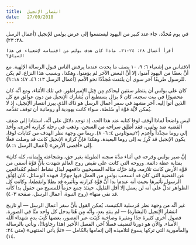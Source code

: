 ```yaml
---
title:  انتصار الإنجيل
date:   27/09/2018
---
```


في يوم مُحدَّد، جاء عدد كبير من اليهود ليستمعوا إلى عرض بولس للإنجيل (أعمال الرسل ٢٨: ٢٣).

`أقرأ أعمال ٢٨: ٢٤-٣١. ماذا كان هدف بولس من اقتباسه لإشعياء في هذا السياق؟`

الاقتباس من إشعياء ٦: ٩، ١٠ يصف ما يحدث عندما يرفض الناس قبول الرسالة الإلهية. مع أنَّ بعضًا من اليهود آمنوا، إلا أنَّ البعض الآخر لم يؤمنوا، وهكذا، وبسبب هذا النزاع، لم يكن للرسول طريقًا آخر سوى أن يلتفت مُجدَّدًا نحو الأمم (أعمال الرسل ١٣: ٤٦، ٤٧؛ ١٨: ٦).

كان على بولس أن ينتظر سنتين ليحاكم مِن قِبَل الإمبراطور. في تلك الأثناء، ومع أنَّه كان محصورًا في بيت سجنه، كان لا يزال يستطيع أن يُشارك الإنجيل من دون عوائق مع كل الذين أتوا إليه. آخر مشهد في سفر أعمال الرسل هو ذاك الذي يبرز انتصار الإنجيل، إذ لا يُمكن لأيَّة قوَّة أو سُلطة، سواء كانت يهودية أو رومانية أن توقف تقدَّمه.

ليس واضحاً لماذا أوقف لوقا كتابه عند هذا الحد، إذ توجد دلائل على أنَّه، استنادا إلى ضعف القضية ضد بولس، فقد أطلِق سراحه من السجن، وذهب في رحلة كرازية أخرى، وأخذ إلى روما مجدَّداً وأُعدِم (٢تيموثاوس ٤: ٦- ٨). ربما من وجهة نظر الهدف من كتابات لوقا، يكون الإنجيل قد كُرِزَ به إلى روما البعيدة، وهكذا فإنَّ كرازة الإنجيل كانت قد وصلت فعلًا إلى «أقصى الأرض» (أعمال الرسل ١: ٨).

«إنَّ صبر بولس وفرحه في أثناء مدَّة سجنه الطويلة بغير حق، وشجاعته وإيمانه، كله كان بمثابة عظة دائمة. وروحه التي كانت على نقيض روح العالم شهدت بأنَّ قوَّة أسمى من قوَّة الأرض كانت تلازمه. وقد حرَّك مثاله المسيحيين دافعهم لبذل نشاط أعظم كمُدافعين عن القضية التي كان قد انسحب بولس من العمل فيها جهارًا. فبهذه الوسائل، كان لِوُثُق الرسول تأثيرها بحيث أنه عندما بدا أنَّ قوَّة كرازته وتأثيره قد بطلا وانقطعا، وكانت كل الظواهر تدلُّ على أنه لن يعمل إلا أقل القليل، حينئذ جمع حزماً للمسيح من حقول بدا كأنه قد نفى منها» (روح النبوة، أعمال الرسل، صفحة ٤٠٣).

غير أنَّه من وجهة نظر مُرسلية الكنيسة، يُمكن القول بأنَّ سفر أعمال الرسل — أو تاريخ انتشار الإنجيل (البشارة) — لم ينتهِ بعد، وأنَّه مِن هُنا يدخل كل واحد منَّا في الصورة. فصول أخرى كثيرة جدًا ومثيرة وصاخبة كُتِبَت عبر العصور، بعضها كُتِبَ بدم شهداء الله الأمناء. والآن هو دورنا لنضيف فصلًا آخر، الفصل الأخير (هذا رجاؤنا!)، ونأتي بالرسالة والمأمورية التي تركها يسوع لتلاميذه إلى إتمامها بالكامل — «ثمَّ يأتي المنتهى» (متى ٢٤: ١٤).